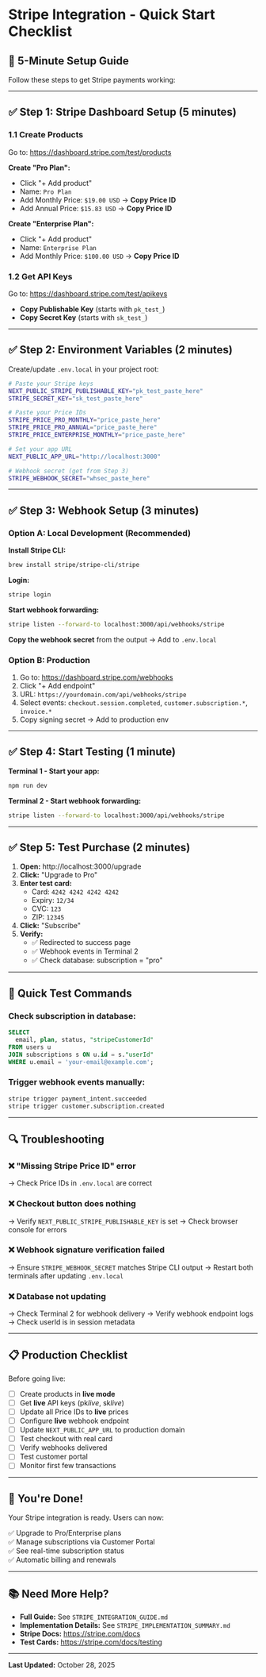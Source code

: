 # Stripe Integration - Quick Start Checklist

## 🚀 5-Minute Setup Guide

Follow these steps to get Stripe payments working:

---

## ✅ Step 1: Stripe Dashboard Setup (5 minutes)

### 1.1 Create Products

Go to: https://dashboard.stripe.com/test/products

**Create "Pro Plan":**

- Click "+ Add product"
- Name: `Pro Plan`
- Add Monthly Price: `$19.00 USD` → **Copy Price ID**
- Add Annual Price: `$15.83 USD` → **Copy Price ID**

**Create "Enterprise Plan":**

- Click "+ Add product"
- Name: `Enterprise Plan`
- Add Monthly Price: `$100.00 USD` → **Copy Price ID**

### 1.2 Get API Keys

Go to: https://dashboard.stripe.com/test/apikeys

- **Copy Publishable Key** (starts with `pk_test_`)
- **Copy Secret Key** (starts with `sk_test_`)

---

## ✅ Step 2: Environment Variables (2 minutes)

Create/update `.env.local` in your project root:

```bash
# Paste your Stripe keys
NEXT_PUBLIC_STRIPE_PUBLISHABLE_KEY="pk_test_paste_here"
STRIPE_SECRET_KEY="sk_test_paste_here"

# Paste your Price IDs
STRIPE_PRICE_PRO_MONTHLY="price_paste_here"
STRIPE_PRICE_PRO_ANNUAL="price_paste_here"
STRIPE_PRICE_ENTERPRISE_MONTHLY="price_paste_here"

# Set your app URL
NEXT_PUBLIC_APP_URL="http://localhost:3000"

# Webhook secret (get from Step 3)
STRIPE_WEBHOOK_SECRET="whsec_paste_here"
```

---

## ✅ Step 3: Webhook Setup (3 minutes)

### Option A: Local Development (Recommended)

**Install Stripe CLI:**

```bash
brew install stripe/stripe-cli/stripe
```

**Login:**

```bash
stripe login
```

**Start webhook forwarding:**

```bash
stripe listen --forward-to localhost:3000/api/webhooks/stripe
```

**Copy the webhook secret** from the output → Add to `.env.local`

### Option B: Production

1. Go to: https://dashboard.stripe.com/webhooks
2. Click "+ Add endpoint"
3. URL: `https://yourdomain.com/api/webhooks/stripe`
4. Select events: `checkout.session.completed`, `customer.subscription.*`, `invoice.*`
5. Copy signing secret → Add to production env

---

## ✅ Step 4: Start Testing (1 minute)

**Terminal 1 - Start your app:**

```bash
npm run dev
```

**Terminal 2 - Start webhook forwarding:**

```bash
stripe listen --forward-to localhost:3000/api/webhooks/stripe
```

---

## ✅ Step 5: Test Purchase (2 minutes)

1. **Open:** http://localhost:3000/upgrade
2. **Click:** "Upgrade to Pro"
3. **Enter test card:**
   - Card: `4242 4242 4242 4242`
   - Expiry: `12/34`
   - CVC: `123`
   - ZIP: `12345`
4. **Click:** "Subscribe"
5. **Verify:**
   - ✅ Redirected to success page
   - ✅ Webhook events in Terminal 2
   - ✅ Check database: subscription = "pro"

---

## 🎯 Quick Test Commands

### Check subscription in database:

```sql
SELECT
  email, plan, status, "stripeCustomerId"
FROM users u
JOIN subscriptions s ON u.id = s."userId"
WHERE u.email = 'your-email@example.com';
```

### Trigger webhook events manually:

```bash
stripe trigger payment_intent.succeeded
stripe trigger customer.subscription.created
```

---

## 🔍 Troubleshooting

### ❌ "Missing Stripe Price ID" error

→ Check Price IDs in `.env.local` are correct

### ❌ Checkout button does nothing

→ Verify `NEXT_PUBLIC_STRIPE_PUBLISHABLE_KEY` is set
→ Check browser console for errors

### ❌ Webhook signature verification failed

→ Ensure `STRIPE_WEBHOOK_SECRET` matches Stripe CLI output
→ Restart both terminals after updating `.env.local`

### ❌ Database not updating

→ Check Terminal 2 for webhook delivery
→ Verify webhook endpoint logs
→ Check userId is in session metadata

---

## 📋 Production Checklist

Before going live:

- [ ] Create products in **live mode**
- [ ] Get **live** API keys (pk*live*, sk*live*)
- [ ] Update all Price IDs to **live** prices
- [ ] Configure **live** webhook endpoint
- [ ] Update `NEXT_PUBLIC_APP_URL` to production domain
- [ ] Test checkout with real card
- [ ] Verify webhooks delivered
- [ ] Test customer portal
- [ ] Monitor first few transactions

---

## 🎉 You're Done!

Your Stripe integration is ready. Users can now:

✅ Upgrade to Pro/Enterprise plans  
✅ Manage subscriptions via Customer Portal  
✅ See real-time subscription status  
✅ Automatic billing and renewals

---

## 📚 Need More Help?

- **Full Guide:** See `STRIPE_INTEGRATION_GUIDE.md`
- **Implementation Details:** See `STRIPE_IMPLEMENTATION_SUMMARY.md`
- **Stripe Docs:** https://stripe.com/docs
- **Test Cards:** https://stripe.com/docs/testing

---

**Last Updated:** October 28, 2025
